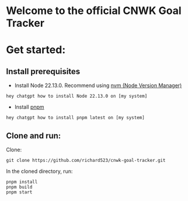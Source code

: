 # Welcome to the official CNWK Goal Tracker

# Get started:
## Install prerequisites
- Install Node 22.13.0. Recommend using [nvm (Node Version Manager)](https://github.com/nvm-sh/nvm)
```prompt
hey chatgpt how to install Node 22.13.0 on [my system]
```
- Install [pnpm](https://pnpm.io/installation)
```prompt
hey chatgpt how to install pnpm latest on [my system]
```

## Clone and run:
Clone:
```
git clone https://github.com/richard523/cnwk-goal-tracker.git
```
In the cloned directory, run:
```
pnpm install
pnpm build
pnpm start
```

